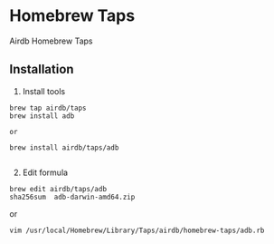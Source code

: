 # Homebrew Taps
Airdb Homebrew Taps

## Installation

1. Install tools

```
brew tap airdb/taps
brew install adb

or

brew install airdb/taps/adb
```


```
```

2. Edit formula

```
brew edit airdb/taps/adb
sha256sum  adb-darwin-amd64.zip
```

or

```
vim /usr/local/Homebrew/Library/Taps/airdb/homebrew-taps/adb.rb
```
